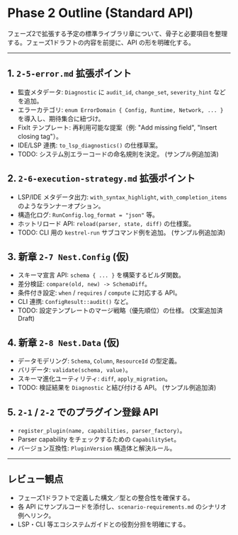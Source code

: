 # Phase 2 Outline (Standard API)

フェーズ2で拡張する予定の標準ライブラリ章について、骨子と必要項目を整理する。フェーズ1ドラフトの内容を前提に、API の形を明確化する。

---

## 1. `2-5-error.md` 拡張ポイント
- 監査メタデータ: `Diagnostic` に `audit_id`, `change_set`, `severity_hint` などを追加。
- エラーカテゴリ: `enum ErrorDomain { Config, Runtime, Network, ... }` を導入し、期待集合に紐づけ。
- FixIt テンプレート: 再利用可能な提案（例: "Add missing field", "Insert closing tag"）。
- IDE/LSP 連携: `to_lsp_diagnostics()` の仕様草案。
- TODO: システム別エラーコードの命名規則を決定。 (サンプル例追加済)

## 2. `2-6-execution-strategy.md` 拡張ポイント
- LSP/IDE メタデータ出力: `with_syntax_highlight`, `with_completion_items` のようなランナーオプション。
- 構造化ログ: `RunConfig.log_format = "json"` 等。
- ホットリロード API: `reload(parser, state, diff)` の仕様案。
- TODO: CLI 用の `kestrel-run` サブコマンド例を追加。 (サンプル例追加済)

## 3. 新章 `2-7 Nest.Config` (仮)
- スキーマ宣言 API: `schema { ... }` を構築するビルダ関数。
- 差分検証: `compare(old, new) -> SchemaDiff`。
- 条件付き設定: `when` / `requires` / `compute` に対応する API。
- CLI 連携: `ConfigResult::audit()` など。
- TODO: 設定テンプレートのマージ戦略（優先順位）の仕様。 (文案追加済 Draft)

## 4. 新章 `2-8 Nest.Data` (仮)
- データモデリング: `Schema`, `Column`, `ResourceId` の型定義。
- バリデータ: `validate(schema, value)`。
- スキーマ進化ユーティリティ: `diff`, `apply_migration`。
- TODO: 検証結果を `Diagnostic` と結び付ける API。 (サンプル例追加済)

## 5. `2-1` / `2-2` でのプラグイン登録 API
- `register_plugin(name, capabilities, parser_factory)`。
- Parser capability をチェックするための `CapabilitySet`。
- バージョン互換性: `PluginVersion` 構造体と解決ルール。

---

## レビュー観点
- フェーズ1ドラフトで定義した構文／型との整合性を確保する。
- 各 API にサンプルコードを添付し、`scenario-requirements.md` のシナリオ例へリンク。
- LSP・CLI 等エコシステムガイドとの役割分担を明確にする。
